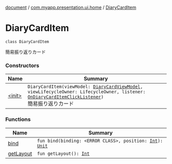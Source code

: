 [document](../../index.md) / [com.myapp.presentation.ui.home](../index.md) / [DiaryCardItem](./index.md)

# DiaryCardItem

`class DiaryCardItem`

簡易振り返りカード

### Constructors

| Name | Summary |
|---|---|
| [&lt;init&gt;](-init-.md) | `DiaryCardItem(viewModel: `[`DiaryCardViewModel`](../-diary-card-view-model/index.md)`, viewLifecycleOwner: LifecycleOwner, listener: `[`OnDiaryCardItemClickListener`](../-on-diary-card-item-click-listener/index.md)`)`<br>簡易振り返りカード |

### Functions

| Name | Summary |
|---|---|
| [bind](bind.md) | `fun bind(binding: <ERROR CLASS>, position: `[`Int`](https://kotlinlang.org/api/latest/jvm/stdlib/kotlin/-int/index.html)`): `[`Unit`](https://kotlinlang.org/api/latest/jvm/stdlib/kotlin/-unit/index.html) |
| [getLayout](get-layout.md) | `fun getLayout(): `[`Int`](https://kotlinlang.org/api/latest/jvm/stdlib/kotlin/-int/index.html) |
